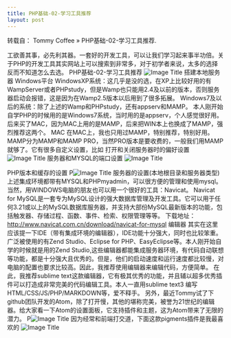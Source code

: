 ```yaml
---
title: PHP基础-02-学习工具推荐
layout: post
---
```

转载自： Tommy Coffee » PHP基础-02-学习工具推荐.

工欲善其事，必先利其器。一套好的开发工具，可以让我们学习起来事半功倍。关于PHP的开发工具其实网站上可以搜索到非常多，对于初学者来说，太多的选择反而不知道怎么去选。
PHP基础-02-学习工具推荐
![Image Title](http://p3.pstatp.com/large/101c0000bf5fe8bf63ff)
搭建本地服务器
Windows平台
WindowsXP系统：这几乎是没的选，在XP上比较好用的有WampServer或者PHPstudy，但是Wamp也只能用2.4及以前的版本，否则服务器启动会报错，这是因为在Wamp2.5版本以后用到了很多拓展。
Windows7及以后的系统：除了上述的Wamp和PHPstudy，还有appserv和MAMP。
本人刚开始自学PHP的时候用的是Windows7系统，当时用的是appserv，个人感觉很好用。后来买了MAC，因为MAC上用的是MAMP，后来把WIN本上也换成了MAMP，强烈推荐这两个。
MAC
在MAC上，我也只用过MAMP，特别推荐，特别好用。MAMP分为MAMP和MAMP PRO，当然PRO版本是要收费的，一般我们用MAMP就够了。它有很多自定义设置，比如
打开和关闭服务器时的偏好设置
![Image Title](http://p1.pstatp.com/large/f780005016b563c1280)
服务器和MYSQL的端口设置
![Image Title](http://p3.pstatp.com/large/101d00060c11113f86af)

PHP版本和缓存的设置
P![Image Title](http://p1.pstatp.com/large/f7a00071f8a33c9aa62)
服务器的设置(本地根目录和服务器类型)
上述集成环境都带有MYSQL和PHPmyadmin，可以很方便的管理和使用mysql。当然，用WINDOWS电脑的朋友也可以用一个很好的工具：Navicat。
Navicat for MySQL是一套专为MySQL设计的强大数据库管理及开发工具。它可以用于任何3.21或以上的MySQL数据库服务器，并支持大部份MySQL最新版本的功能，包括触发器、存储过程、函数、事件、检索、权限管理等等。
下载地址：http://www.navicat.com.cn/download/navicat-for-mysql
编辑器
其实在这里应该提一下IDE（带有集成环境的编辑器），IDE功能十分强大，同时也比较笨重。广泛被使用的有Zend Studio、Eclipse for PHP、EasyEclipse等。本人刚开始自学的时候就是用的Zend Studio,这些编辑器都能集成服务器环境，有代码自动联想等功能，都是十分强大且优秀的。但是，他们的启动速度和运行速度都比较慢，对电脑的配置也要求比较高。因此，我推荐使用编辑器来编辑代码，方便简单。
在此，我推荐sublime text这款编辑器，它有极其优秀的功能，并且辅以超多优秀插件可以打造成非常完美的代码编辑工具。本人一直用sublime text3 编写 HTML/CSS/JS/PHP/MARKDOWN等，爱不释手。
另外，最近Tommy试了下github团队开发的Atom，除了打开慢，其他的堪称完美，被誉为21世纪的编辑器。给大家看一下Atom的设置面板，它支持插件和主题，这为Atom带来了无限的潜力。
P![Image Title](http://p3.pstatp.com/large/102000081fe359d927a8)
因为经常和前端打交道，下面这款pigments插件是我最喜欢的
![Image Title](http://p3.pstatp.com/large/1020000820829353a95b)